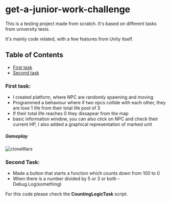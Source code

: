 # get-a-junior-work-challenge

This is a testing project made from scratch. It's based on different tasks from university tests.

It's mainly code related, with a few features from Unity itself.

## Table of Contents
 * [First task](https://github.com/Minal06/get-a-junior-work-challenge/blob/main/README.md#first-task)
 * [Second task](https://github.com/Minal06/get-a-junior-work-challenge/blob/main/README.md#second-task)

### First task:

* I created platform, where NPC are randomly spawning and moving
* Programmed a behaviour where if two npcs collide with each other, they are lose 1 life from their total life pool of 3
* If their total life reaches 0 they dissapear from the map 
* basic information window, you can also click on NPC and check their current HP, I also added a graphical representation of marked unit

##### Gameplay
![cloneWars](https://user-images.githubusercontent.com/94176489/178111901-983934d5-0462-4af3-820d-ac277a34d2c3.gif)


### Second Task:

* Made a button that starts a function which counts down from 100 to 0 
* When there is a number divided by 5 or 3 or both - Debug.Log(something)

For this code please check the **CountingLogicTask** script.


 


